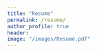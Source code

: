 ```yaml
---
title: "Resume"
permalink: /resume/
author_profile: true
header:
image: "/images/Resume.pdf"
---
```

